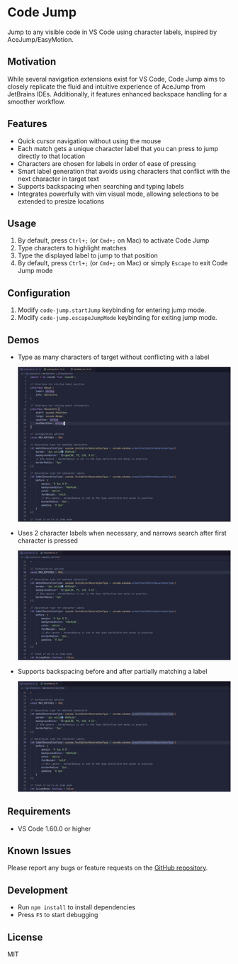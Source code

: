 # Code Jump

Jump to any visible code in VS Code using character labels, inspired by AceJump/EasyMotion.

## Motivation

While several navigation extensions exist for VS Code, Code Jump aims to closely replicate the fluid and intuitive experience of AceJump from JetBrains IDEs. Additionally, it features enhanced backspace handling for a smoother workflow.

## Features

- Quick cursor navigation without using the mouse
- Each match gets a unique character label that you can press to jump directly to that location
- Characters are chosen for labels in order of ease of pressing
- Smart label generation that avoids using characters that conflict with the next character in target text
- Supports backspacing when searching and typing labels
- Integrates powerfully with vim visual mode, allowing selections to be extended to presize locations

## Usage

1. By default, press `Ctrl+;` (or `Cmd+;` on Mac) to activate Code Jump
2. Type characters to highlight matches
3. Type the displayed label to jump to that position
4. By default, press `Ctrl+;` (or `Cmd+;` on Mac) or simply `Escape` to exit Code Jump mode

## Configuration

1. Modify `code-jump.startJump` keybinding for entering jump mode.
2. Modify `code-jump.escapeJumpMode` keybinding for exiting jump mode.

## Demos

- Type as many characters of target without conflicting with a label

  ![search](media/search.gif)

- Uses 2 character labels when necessary, and narrows search after first character is pressed

  ![multi-char](media/multi-char.gif)

- Supports backspacing before and after partially matching a label

  ![backspace](media/backspace.gif)

## Requirements

- VS Code 1.60.0 or higher

## Known Issues

Please report any bugs or feature requests on the [GitHub repository](https://github.com/OxideOps/code-jump/issues).

## Development

- Run `npm install` to install dependencies
- Press `F5` to start debugging

## License

MIT 